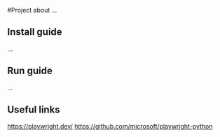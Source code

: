 #Project
about ...

## Install guide
...

## Run guide
...

## Useful links
https://playwright.dev/
https://github.com/microsoft/playwright-python